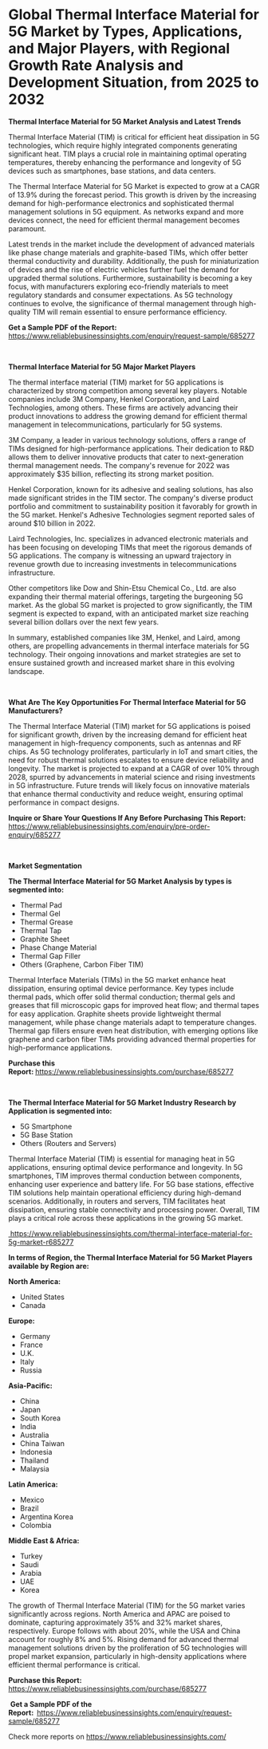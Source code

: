 <p><h1>Global Thermal Interface Material for 5G Market by Types, Applications, and Major Players, with Regional Growth Rate Analysis and Development Situation, from 2025 to 2032</h1></p><p><strong>Thermal Interface Material for 5G Market Analysis and Latest Trends</strong></p>
<p><p>Thermal Interface Material (TIM) is critical for efficient heat dissipation in 5G technologies, which require highly integrated components generating significant heat. TIM plays a crucial role in maintaining optimal operating temperatures, thereby enhancing the performance and longevity of 5G devices such as smartphones, base stations, and data centers. </p><p>The Thermal Interface Material for 5G Market is expected to grow at a CAGR of 13.9% during the forecast period. This growth is driven by the increasing demand for high-performance electronics and sophisticated thermal management solutions in 5G equipment. As networks expand and more devices connect, the need for efficient thermal management becomes paramount. </p><p>Latest trends in the market include the development of advanced materials like phase change materials and graphite-based TIMs, which offer better thermal conductivity and durability. Additionally, the push for miniaturization of devices and the rise of electric vehicles further fuel the demand for upgraded thermal solutions. Furthermore, sustainability is becoming a key focus, with manufacturers exploring eco-friendly materials to meet regulatory standards and consumer expectations. As 5G technology continues to evolve, the significance of thermal management through high-quality TIM will remain essential to ensure performance efficiency.</p></p>
<p><strong>Get a Sample PDF of the Report:&nbsp;</strong> <a href="https://www.reliablebusinessinsights.com/enquiry/request-sample/685277?utm_campaign=2534&utm_medium=2&utm_source=Github&utm_content=ia&utm_term=27032025&utm_id=thermal-interface-material-for-5g">https://www.reliablebusinessinsights.com/enquiry/request-sample/685277</a></p>
<p>&nbsp;</p>
<p><strong>Thermal Interface Material for 5G Major Market Players</strong></p>
<p><p>The thermal interface material (TIM) market for 5G applications is characterized by strong competition among several key players. Notable companies include 3M Company, Henkel Corporation, and Laird Technologies, among others. These firms are actively advancing their product innovations to address the growing demand for efficient thermal management in telecommunications, particularly for 5G systems.</p><p>3M Company, a leader in various technology solutions, offers a range of TIMs designed for high-performance applications. Their dedication to R&D allows them to deliver innovative products that cater to next-generation thermal management needs. The company's revenue for 2022 was approximately $35 billion, reflecting its strong market position.</p><p>Henkel Corporation, known for its adhesive and sealing solutions, has also made significant strides in the TIM sector. The company's diverse product portfolio and commitment to sustainability position it favorably for growth in the 5G market. Henkel's Adhesive Technologies segment reported sales of around $10 billion in 2022.</p><p>Laird Technologies, Inc. specializes in advanced electronic materials and has been focusing on developing TIMs that meet the rigorous demands of 5G applications. The company is witnessing an upward trajectory in revenue growth due to increasing investments in telecommunications infrastructure.</p><p>Other competitors like Dow and Shin-Etsu Chemical Co., Ltd. are also expanding their thermal material offerings, targeting the burgeoning 5G market. As the global 5G market is projected to grow significantly, the TIM segment is expected to expand, with an anticipated market size reaching several billion dollars over the next few years.</p><p>In summary, established companies like 3M, Henkel, and Laird, among others, are propelling advancements in thermal interface materials for 5G technology. Their ongoing innovations and market strategies are set to ensure sustained growth and increased market share in this evolving landscape.</p></p>
<p>&nbsp;</p>
<p><strong>What Are The Key Opportunities For Thermal Interface Material for 5G Manufacturers?</strong></p>
<p><p>The Thermal Interface Material (TIM) market for 5G applications is poised for significant growth, driven by the increasing demand for efficient heat management in high-frequency components, such as antennas and RF chips. As 5G technology proliferates, particularly in IoT and smart cities, the need for robust thermal solutions escalates to ensure device reliability and longevity. The market is projected to expand at a CAGR of over 10% through 2028, spurred by advancements in material science and rising investments in 5G infrastructure. Future trends will likely focus on innovative materials that enhance thermal conductivity and reduce weight, ensuring optimal performance in compact designs.</p></p>
<p><strong>Inquire or Share Your Questions If Any Before Purchasing This Report:</strong> <a href="https://www.reliablebusinessinsights.com/enquiry/pre-order-enquiry/685277?utm_campaign=2534&utm_medium=2&utm_source=Github&utm_content=ia&utm_term=27032025&utm_id=thermal-interface-material-for-5g">https://www.reliablebusinessinsights.com/enquiry/pre-order-enquiry/685277</a></p>
<p>&nbsp;</p>
<p><strong>Market Segmentation</strong></p>
<p><strong>The Thermal Interface Material for 5G Market Analysis by types is segmented into:</strong></p>
<p><ul><li>Thermal Pad</li><li>Thermal Gel</li><li>Thermal Grease</li><li>Thermal Tap</li><li>Graphite Sheet</li><li>Phase Change Material</li><li>Thermal Gap Filler</li><li>Others (Graphene, Carbon Fiber TIM)</li></ul></p>
<p><p>Thermal Interface Materials (TIMs) in the 5G market enhance heat dissipation, ensuring optimal device performance. Key types include thermal pads, which offer solid thermal conduction; thermal gels and greases that fill microscopic gaps for improved heat flow; and thermal tapes for easy application. Graphite sheets provide lightweight thermal management, while phase change materials adapt to temperature changes. Thermal gap fillers ensure even heat distribution, with emerging options like graphene and carbon fiber TIMs providing advanced thermal properties for high-performance applications.</p></p>
<p><strong>Purchase this Report:&nbsp;</strong><a href="https://www.reliablebusinessinsights.com/purchase/685277?utm_campaign=2534&utm_medium=2&utm_source=Github&utm_content=ia&utm_term=27032025&utm_id=thermal-interface-material-for-5g">https://www.reliablebusinessinsights.com/purchase/685277</a></p>
<p>&nbsp;</p>
<p><strong>The Thermal Interface Material for 5G Market Industry Research by Application is segmented into:</strong></p>
<p><ul><li>5G Smartphone</li><li>5G Base Station</li><li>Others (Routers and Servers)</li></ul></p>
<p><p>Thermal Interface Material (TIM) is essential for managing heat in 5G applications, ensuring optimal device performance and longevity. In 5G smartphones, TIM improves thermal conduction between components, enhancing user experience and battery life. For 5G base stations, effective TIM solutions help maintain operational efficiency during high-demand scenarios. Additionally, in routers and servers, TIM facilitates heat dissipation, ensuring stable connectivity and processing power. Overall, TIM plays a critical role across these applications in the growing 5G market.</p></p>
<p><a href="https://www.reliablebusinessinsights.com/thermal-interface-material-for-5g-market-r685277?utm_campaign=2534&utm_medium=2&utm_source=Github&utm_content=ia&utm_term=27032025&utm_id=thermal-interface-material-for-5g">&nbsp;https://www.reliablebusinessinsights.com/thermal-interface-material-for-5g-market-r685277</a></p>
<p><strong>In terms of Region, the Thermal Interface Material for 5G Market Players available by Region are:</strong></p>
<p>
    <p> <strong> North America: </strong>
        <ul>
            <li>United States</li>
            <li>Canada</li>
        </ul>
        </p> 
    <p> <strong> Europe: </strong>
        <ul>
            <li>Germany</li>
            <li>France</li>
            <li>U.K.</li>
            <li>Italy</li>
            <li>Russia</li>
        </ul>
        </p> 
    <p> <strong> Asia-Pacific: </strong>
        <ul>
            <li>China</li>
            <li>Japan</li>
            <li>South Korea</li>
            <li>India</li>
            <li>Australia</li>
            <li>China Taiwan</li>
            <li>Indonesia</li>
            <li>Thailand</li>
            <li>Malaysia</li>
        </ul>
        </p> 
    <p> <strong> Latin America: </strong>
        <ul>
            <li>Mexico</li>
            <li>Brazil</li>
            <li>Argentina Korea</li>
            <li>Colombia</li>
        </ul>
        </p> 
    <p> <strong> Middle East & Africa: </strong>
        <ul>
            <li>Turkey</li>
            <li>Saudi</li>
            <li>Arabia</li>
            <li>UAE</li>
            <li>Korea</li>
        </ul>
    </p>
    </p>
<p><p>The growth of Thermal Interface Material (TIM) for the 5G market varies significantly across regions. North America and APAC are poised to dominate, capturing approximately 35% and 32% market shares, respectively. Europe follows with about 20%, while the USA and China account for roughly 8% and 5%. Rising demand for advanced thermal management solutions driven by the proliferation of 5G technologies will propel market expansion, particularly in high-density applications where efficient thermal performance is critical.</p></p>
<p><strong>Purchase this Report: </strong><a href="https://www.reliablebusinessinsights.com/purchase/685277?utm_campaign=2534&utm_medium=2&utm_source=Github&utm_content=ia&utm_term=27032025&utm_id=thermal-interface-material-for-5g">https://www.reliablebusinessinsights.com/purchase/685277</a></p>
<p>&nbsp;<strong>Get a Sample PDF of the Report:&nbsp;&nbsp;</strong><a href="https://www.reliablebusinessinsights.com/enquiry/request-sample/685277?utm_campaign=2534&utm_medium=2&utm_source=Github&utm_content=ia&utm_term=27032025&utm_id=thermal-interface-material-for-5g">https://www.reliablebusinessinsights.com/enquiry/request-sample/685277</a></p>
<p><strong></strong></p>
<p>Check more reports on <a href="https://www.reliablebusinessinsights.com/?utm_campaign=2534&utm_medium=2&utm_source=Github&utm_content=ia&utm_term=27032025&utm_id=thermal-interface-material-for-5g">https://www.reliablebusinessinsights.com/</a></p>